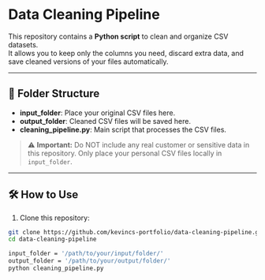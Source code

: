 # Data Cleaning Pipeline

This repository contains a **Python script** to clean and organize CSV datasets.  
It allows you to keep only the columns you need, discard extra data, and save cleaned versions of your files automatically.  

---

## 📂 Folder Structure

- **input_folder**: Place your original CSV files here.  
- **output_folder**: Cleaned CSV files will be saved here.  
- **cleaning_pipeline.py**: Main script that processes the CSV files.  

> ⚠️ **Important:** Do NOT include any real customer or sensitive data in this repository. Only place your personal CSV files locally in `input_folder`.

---

## 🛠 How to Use

1. Clone this repository:

```bash
git clone https://github.com/kevincs-portfolio/data-cleaning-pipeline.git
cd data-cleaning-pipeline

input_folder = '/path/to/your/input/folder/'
output_folder = '/path/to/your/output/folder/'
python cleaning_pipeline.py
